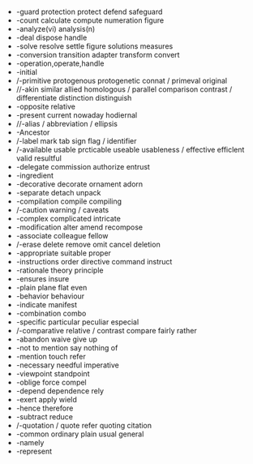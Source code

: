 - -guard protection protect defend safeguard
- -count calculate compute numeration figure 
- -analyze(vi) analysis(n)
- -deal dispose handle 
- -solve resolve settle figure solutions measures
- -conversion transition adapter transform convert
- -operation,operate,handle
- -initial
- /-primitive protogenous protogenetic connat / primeval  original
- //-akin similar allied homologous / parallel comparison contrast / differentiate distinction distinguish  
- -opposite relative
- -present current nowaday hodiernal
- //-alias / abbreviation / ellipsis 
- -Ancestor
- /-label mark tab sign flag / identifier
- /-available usable prcticable useable usableness / effective efficlent valid resultful 
- -delegate commission authorize entrust
- -ingredient
- -decorative decorate ornament adorn
- -separate detach unpack
- -compilation  compile compiling
- /-caution warning / caveats
- -complex complicated intricate
- -modification alter amend recompose
- -associate colleague fellow
- /-erase delete remove omit cancel deletion
- -appropriate suitable proper
- -instructions order directive command instruct
- -rationale theory principle
- -ensures insure
- -plain plane flat even 
- -behavior behaviour
- -indicate manifest
- -combination combo
- -specific particular peculiar especial
- /-comparative relative / contrast  compare fairly rather
- -abandon waive give up  
- -not to mention say nothing of
- -mention touch refer
- -necessary needful imperative
- -viewpoint standpoint
- -oblige force compel 
- -depend dependence rely 
- -exert apply wield
- -hence therefore
- -subtract reduce
- /-quotation / quote refer quoting citation
- -common ordinary plain usual general 
- -namely 
- -represent